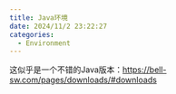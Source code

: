 ```yaml
---
title: Java环境
date: 2024/11/2 23:22:27
categories:
  - Environment
---
```

这似乎是一个不错的Java版本：https://bell-sw.com/pages/downloads/#downloads